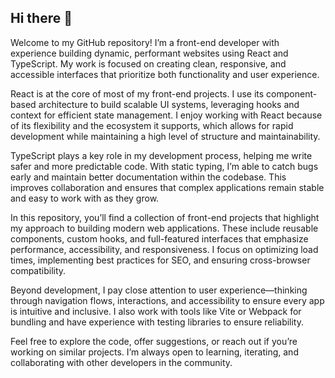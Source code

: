 ## Hi there 👋

Welcome to my GitHub repository! I’m a front-end developer with experience building dynamic, performant websites using React and TypeScript. My work is focused on creating clean, responsive, and accessible interfaces that prioritize both functionality and user experience.

React is at the core of most of my front-end projects. I use its component-based architecture to build scalable UI systems, leveraging hooks and context for efficient state management. I enjoy working with React because of its flexibility and the ecosystem it supports, which allows for rapid development while maintaining a high level of structure and maintainability.

TypeScript plays a key role in my development process, helping me write safer and more predictable code. With static typing, I’m able to catch bugs early and maintain better documentation within the codebase. This improves collaboration and ensures that complex applications remain stable and easy to work with as they grow.

In this repository, you’ll find a collection of front-end projects that highlight my approach to building modern web applications. These include reusable components, custom hooks, and full-featured interfaces that emphasize performance, accessibility, and responsiveness. I focus on optimizing load times, implementing best practices for SEO, and ensuring cross-browser compatibility.

Beyond development, I pay close attention to user experience—thinking through navigation flows, interactions, and accessibility to ensure every app is intuitive and inclusive. I also work with tools like Vite or Webpack for bundling and have experience with testing libraries to ensure reliability.

Feel free to explore the code, offer suggestions, or reach out if you’re working on similar projects. I’m always open to learning, iterating, and collaborating with other developers in the community.
